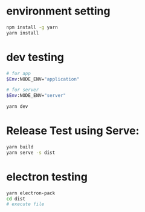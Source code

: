 # environment setting
```bash
npm install -g yarn
yarn install
```

# dev testing
```bash
# for app
$Env:NODE_ENV="application"

# for server
$Env:NODE_ENV="server"

yarn dev
```

# Release Test using Serve:
```bash
yarn build
yarn serve -s dist
```

# electron testing
```bash
yarn electron-pack
cd dist
# execute file
```
